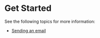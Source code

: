 # Get Started

See the following topics for more information:

* [Sending an email](email/sending.md)
